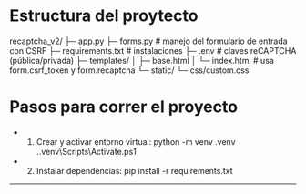 # Estructura del proytecto

recaptcha_v2/
├─ app.py
├─ forms.py                  # manejo del formulario de entrada con CSRF
├─ requirements.txt          # instalaciones
├─ .env                      # claves reCAPTCHA (pública/privada)
├─ templates/
│  ├─ base.html
│  └─ index.html             # usa form.csrf_token y form.recaptcha
└─ static/
   └─ css/custom.css




# Pasos para correr el proyecto

- 1. Crear y activar entorno virtual:
python -m venv .venv
.\.venv\Scripts\Activate.ps1

- 2. Instalar dependencias:
pip install -r requirements.txt

-------------------------


